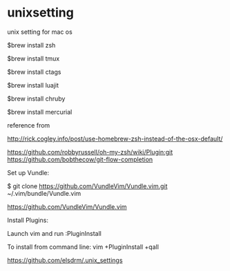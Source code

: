 # unixsetting
unix setting for mac os

$brew install zsh

$brew install tmux

$brew install ctags

$brew install luajit

$brew install chruby

$brew install mercurial

reference from

http://rick.cogley.info/post/use-homebrew-zsh-instead-of-the-osx-default/

https://github.com/robbyrussell/oh-my-zsh/wiki/Plugin:git
https://github.com/bobthecow/git-flow-completion


Set up Vundle:

$ git clone https://github.com/VundleVim/Vundle.vim.git ~/.vim/bundle/Vundle.vim

https://github.com/VundleVim/Vundle.vim


Install Plugins:

Launch vim and run :PluginInstall

To install from command line: vim +PluginInstall +qall

https://github.com/elsdrm/.unix_settings


